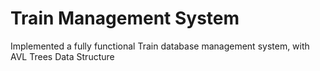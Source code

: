 # Train Management System
Implemented a fully functional Train database management system, with AVL Trees Data Structure
